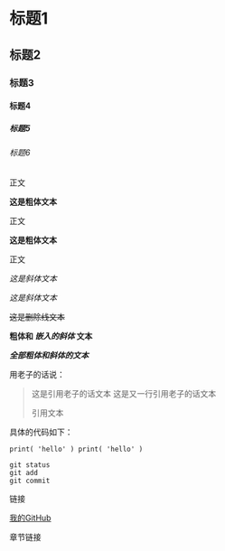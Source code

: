 
# 标题1
## 标题2
### 标题3
#### 标题4
##### 标题5
###### 标题6
正文

**这是粗体文本** 

正文

__这是粗体文本__

正文


*这是斜体文本*

_这是斜体文本_

~~这是删除线文本~~

**粗体和 _嵌入的斜体_ 文本**

***全部粗体和斜体的文本***

用老子的话说：
> 这是引用老子的话文本
> 这是又一行引用老子的话文本
> 
> 引用文本


具体的代码如下：

` print( 'hello' )
  print( 'hello' ) `
 
```创建突出的代码块
git status
git add
git commit
```

链接

[我的GitHub](https://github.com/)

章节链接






